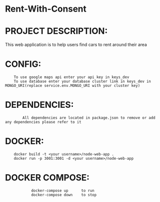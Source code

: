 # Rent-With-Consent
# PROJECT DESCRIPTION:
This web application is to help users find cars to rent around their area

# CONFIG:
        To use google maps api enter your api key in keys_dev
        To use database enter your database cluster link in keys_dev in MONGO_URI(replace service.env.MONGO_URI with your cluster key)

# DEPENDENCIES:
            All dependencies are located in package.json to remove or add any dependencies please refer to it

# DOCKER:  
        docker build -t <your username>/node-web-app .
        docker run -p 3001:3001 -d <your username>/node-web-app


# DOCKER COMPOSE:  
                docker-compose up      to run
                docker-compose down    to stop

